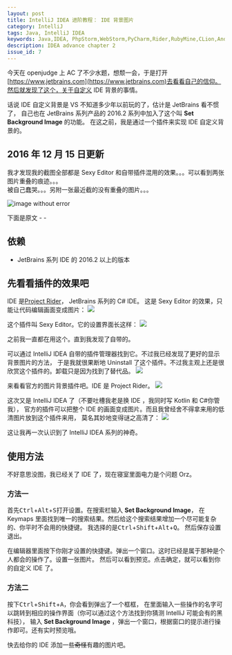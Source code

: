 ```yaml
---
layout: post
title: IntelliJ IDEA 进阶教程： IDE 背景图片
category: IntelliJ
tags: Java, IntelliJ IDEA
keywords: Java,IDEA, PhpStorm,WebStorm,PyCharm,Rider,RubyMine,CLion,Android Studio
description: IDEA advance chapter 2
issue_id: 7
---
```


今天在 openjudge 上 AC 了不少水题，想颓一会，于是打开[https://www.jetbrains.com](https://www.jetbrains.com)去看看自己的信仰。然后就发现了这个，关于自定义 IDE 背景的事情。

话说 IDE 自定义背景是 VS 不知道多少年以前玩的了，估计是 JetBrains 看不惯了，
自己也在 JetBrains 系列产品的 2016.2 系列中加入了这个叫 **Set Background Image** 的功能。
在这之前，我是通过一个插件来实现 IDE 自定义背景的。

## 2016 年 12 月 15 日更新
我才发现我的截图全部都是 Sexy Editor 和自带插件混用的效果。。。可以看到两张图片重叠的痕迹。。。<br/>
被自己蠢哭。。。另附一张最近截的没有重叠的图片。。。

![image without error](https://coding.net/u/ice1000/p/Images/git/raw/master/test1.png)

下面是原文 - -

## 依赖
+ JetBrains 系列 IDE 的 2016.2 以上的版本

## 先看看插件的效果吧

IDE 是[Project Rider](https://www.jetbrains.com/rider)， JetBrains 系列的 C# IDE。
这是 Sexy Editor 的效果，只能让代码编辑画面变成图片：
![](https://coding.net/u/ice1000/p/Images/git/raw/master/blog-img/old/java/idea6/1.jpg)

这个插件叫 Sexy Editor。它的设置界面长这样：
![](https://coding.net/u/ice1000/p/Images/git/raw/master/blog-img/old/java/idea6/2.png)

之前我一直都在用这个。直到我发现了自带的。

可以通过 IntelliJ IDEA 自带的插件管理器找到它。不过我已经发现了更好的显示背景图片的方法，
于是我就很果断地 Uninstall 了这个插件。不过我主观上还是很欣赏这个插件的。卸载只是因为找到了替代品。
![](https://coding.net/u/ice1000/p/Images/git/raw/master/blog-img/old/java/idea6/4.png)

来看看官方的图片背景插件吧。IDE 是 Project Rider。
![](https://coding.net/u/ice1000/p/Images/git/raw/master/blog-img/old/java/idea6/3.jpg)

这次又是 IntelliJ IDEA 了（不要吐槽我老是换 IDE ，我同时写 Kotlin 和 C#你管我），
官方的插件可以把整个 IDE 的画面变成图片。而且我曾经舍不得拿来用的低清图片放到这个插件来用，
莫名其妙地变得谜之高清了：
![](https://coding.net/u/ice1000/p/Images/git/raw/master/blog-img/old/java/idea6/5.jpg)

这让我再一次认识到了 IntelliJ IDEA 系列的神奇。

## 使用方法

不好意思没图，我已经关了 IDE 了，现在寝室里面电力是个问题 Orz。

### 方法一

首先<kbd>Ctrl</kbd>+<kbd>Alt</kbd>+<kbd>S</kbd>打开设置。在搜索栏输入 **Set Background Image**，
在 Keymaps 里面找到唯一的搜索结果。然后给这个搜索结果增加一个尽可能复杂的、你平时不会用的快捷键。
我选择的是<kbd>Ctrl</kbd>+<kbd>Shift</kbd>+<kbd>Alt</kbd>+<kbd>Q</kbd>。
然后保存设置退出。

在编辑器里面按下你刚才设置的快捷键。弹出一个窗口。这时已经是属于那种是个人都会的操作了。设置一张图片。
然后可以看到预览。点击确定，就可以看到你的自定义 IDE 了。

### 方法二

按下<kbd>Ctrl</kbd>+<kbd>Shift</kbd>+<kbd>A</kbd>，你会看到弹出了一个框框，
在里面输入一些操作的名字可以跳转到相应的操作界面（你可以通过这个方法找到你猜测 IntelliJ 可能会有的黑科技），
输入 **Set Background Image** ，弹出一个窗口，根据窗口的提示进行操作即可。还有实时预览哦。


快去给你的 IDE 添加一些~~奇怪~~有趣的图片吧。


